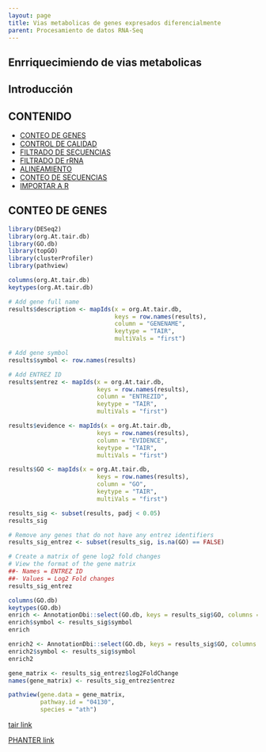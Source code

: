 ```yaml
---
layout: page
title: Vias metabolicas de genes expresados diferencialmente
parent: Procesamiento de datos RNA-Seq
---
```


## Enrriquecimiendo de vias metabolicas

## Introducción



## CONTENIDO

- [CONTEO DE GENES](#conteo-de-genes)
- [CONTROL DE CALIDAD](#control-de-calidad)
- [FILTRADO DE SECUENCIAS](#filtrado-de-secuencias)
- [FILTRADO DE rRNA](#filtrado-de-rrna)
- [ALINEAMIENTO](#alineamiento)
- [CONTEO DE SECUENCIAS](#conteo-de-secuencias)
- [IMPORTAR A R](#importar-a-r)

## CONTEO DE GENES
 
``` r
library(DESeq2)
library(org.At.tair.db)
library(GO.db)
library(topGO)
library(clusterProfiler)
library(pathview)
```


``` r
columns(org.At.tair.db)
keytypes(org.At.tair.db)
```


```r
# Add gene full name
results$description <- mapIds(x = org.At.tair.db,
                              keys = row.names(results),
                              column = "GENENAME",
                              keytype = "TAIR",
                              multiVals = "first")

# Add gene symbol
results$symbol <- row.names(results)

# Add ENTREZ ID
results$entrez <- mapIds(x = org.At.tair.db,
                         keys = row.names(results),
                         column = "ENTREZID",
                         keytype = "TAIR",
                         multiVals = "first")

results$evidence <- mapIds(x = org.At.tair.db,
                         keys = row.names(results),
                         column = "EVIDENCE",
                         keytype = "TAIR",
                         multiVals = "first")

results$GO <- mapIds(x = org.At.tair.db,
                         keys = row.names(results),
                         column = "GO",
                         keytype = "TAIR",
                         multiVals = "first")
```

```r
results_sig <- subset(results, padj < 0.05)
results_sig
```

   
```r
# Remove any genes that do not have any entrez identifiers
results_sig_entrez <- subset(results_sig, is.na(GO) == FALSE)

# Create a matrix of gene log2 fold changes
# View the format of the gene matrix
##- Names = ENTREZ ID
##- Values = Log2 Fold changes
results_sig_entrez
```

```r
columns(GO.db)
keytypes(GO.db)
enrich <- AnnotationDbi::select(GO.db, keys = results_sig$GO, columns = c('TERM', 'ONTOLOGY'), keytypes = 'GO')
enrich$symbol <- results_sig$symbol
enrich
```

    
```r
enrich2 <- AnnotationDbi::select(GO.db, keys = results_sig$GO, columns = 'DEFINITION', keytypes = 'GO')
enrich2$symbol <- results_sig$symbol
enrich2
```
```r
gene_matrix <- results_sig_entrez$log2FoldChange
names(gene_matrix) <- results_sig_entrez$entrez
```

```r
pathview(gene.data = gene_matrix, 
         pathway.id = "04130", 
         species = "ath")

```


[tair link](https://www.arabidopsis.org/tools/go_term_enrichment.jsp)

[PHANTER link](http://pantherdb.org/)